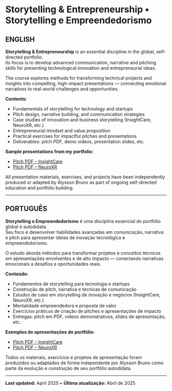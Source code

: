 # Storytelling & Entrepreneurship • Storytelling e Empreendedorismo

## ENGLISH

**Storytelling & Entrepreneurship** is an essential discipline in the global, self-directed portfolio.  
Its focus is to develop advanced communication, narrative and pitching skills for presenting technological innovation and entrepreneurial ideas.

The course explores methods for transforming technical projects and insights into compelling, high-impact presentations — connecting emotional narratives to real-world challenges and opportunities.

**Contents:**
- Fundamentals of storytelling for technology and startups
- Pitch design, narrative building, and communication strategies
- Case studies of innovation and business storytelling (InsightCare, NeuroXR, etc.)
- Entrepreneurial mindset and value proposition
- Practical exercises for impactful pitches and presentations
- Deliverables: pitch PDF, demo videos, presentation slides, etc.

**Sample presentations from my portfolio:**  
- [Pitch PDF – InsightCare](pitch_insightcare.pdf)  
- [Pitch PDF – NeuroXR](pitch_neuroxr.pdf)

All presentation materials, exercises, and projects have been independently produced or adapted by Alysson Bruno as part of ongoing self-directed education and portfolio building.

---

## PORTUGUÊS

**Storytelling e Empreendedorismo** é uma disciplina essencial do portfólio global e autodidata.  
Seu foco é desenvolver habilidades avançadas em comunicação, narrativa e pitch para apresentar ideias de inovação tecnológica e empreendedorismo.

O estudo aborda métodos para transformar projetos e conceitos técnicos em apresentações envolventes e de alto impacto — conectando narrativas emocionais a desafios e oportunidades reais.

**Conteúdo:**
- Fundamentos de storytelling para tecnologia e startups
- Construção de pitch, narrativa e técnicas de comunicação
- Estudos de caso em storytelling de inovação e negócios (InsightCare, NeuroXR, etc.)
- Mentalidade empreendedora e proposta de valor
- Exercícios práticos de criação de pitches e apresentações de impacto
- Entregas: pitch em PDF, vídeos demonstrativos, slides de apresentação, etc.

**Exemplos de apresentações do portfólio:**  
- [Pitch PDF – InsightCare](pitch_insightcare.pdf)  
- [Pitch PDF – NeuroXR](pitch_neuroxr.pdf)

Todos os materiais, exercícios e projetos de apresentação foram produzidos ou adaptados de forma independente por Alysson Bruno como parte da evolução e construção de seu portfólio autodidata.

---

**Last updated:** April 2025 • **Última atualização:** Abril de 2025
